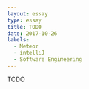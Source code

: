 ```yaml
---
layout: essay
type: essay
title: TODO
date: 2017-10-26
labels:
  - Meteor
  - intelliJ
  - Software Engineering
---
```


<p>TODO</p>
